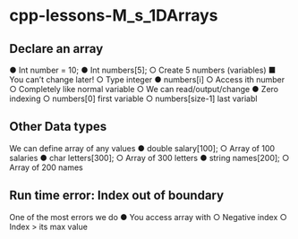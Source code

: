 # cpp-lessons-M_s_1DArrays
## Declare an array
● Int number = 10;
● Int numbers[5];
○ Create 5 numbers (variables)
■ You can’t change later!
○ Type integer
● numbers[i]
○ Access ith number
○ Completely like normal variable
○ We can read/output/change
● Zero indexing
○ numbers[0] first variable
○ numbers[size-1] last variabl
## Other Data types
We can define array of any values
● double salary[100];
○ Array of 100 salaries
● char letters[300];
○ Array of 300 letters
● string names[200];
○ Array of 200 names
## Run time error: Index out of boundary
One of the most errors we do
● You access array with 
○ Negative index
○ Index > its max value

